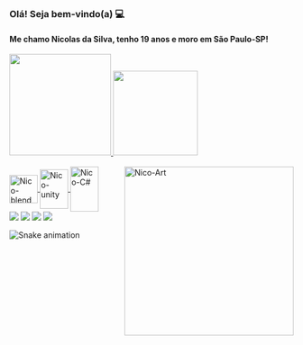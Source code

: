 ### Olá! Seja bem-vindo(a) 💻


#### Me chamo Nicolas da Silva, tenho 19 anos e moro em São Paulo-SP!





<div>
  <a href="https://github.com/NicolasSilva24">
  <img loading="lazy" height="180em" src="https://github-readme-stats.vercel.app/api?username=NicolasSilva24&show_icons=true&theme=react&include_all_commits=true&count_private=true"/>
  <img loading="lazy" height="150em" src="https://github-readme-stats.vercel.app/api/top-langs/?username=NicolasSilva24&layout=compact&langs_count=7&theme=react"/>
</div>
    
<div style="display: inline_block"><br>
  <img align="center" alt="Nico-blend" height="50" width="50" src="https://cdn.jsdelivr.net/gh/devicons/devicon@latest/icons/blender/blender-original.svg" />
  <img align="center" alt="Nico-unity" height="70" width="50" src="https://cdn.jsdelivr.net/gh/devicons/devicon@latest/icons/unity/unity-original.svg" />
  <img align="center" alt="Nico-C#" height="80" width="50" src="https://cdn.jsdelivr.net/gh/devicons/devicon@latest/icons/csharp/csharp-original.svg" />
  <img align="right" alt="Nico-Art" height="300" widht="300" src=https://cdn.picrew.me/shareImg/org/202410/644129_bvlE8VwN.png>
</div>

<div>
  <a href="https://www.artstation.com/nicolas_silva" target="_blank"><img loading="lazy" src="https://img.shields.io/badge/ArtStation-0099e5?style=for-the-badge&logo=artstation&logoColor=white" target="_blank"></a>
  <a href="https://www.instagram.com/_nicolas.arts/" target="_blank"><img loading="lazy" src="https://img.shields.io/badge/-Instagram-%23E4405F?style=for-the-badge&logo=instagram&logoColor=white" target="_blank"></a>
  <a href="https://n1cos.itch.io" target="_blank"><img loading="lazy" src="https://img.shields.io/badge/Itch.io-fa5c5c?style=for-the-badge&logo=itch.io&logoColor=white" target="_blank"></a>
  <a href = "mailto:nicolas.silva.contact@gmail.com"><img loading="lazy" src="https://img.shields.io/badge/Gmail-D14836?style=for-the-badge&logo=gmail&logoColor=white" target="_blank"></a>
</div>



![Snake animation](https://github.com/NicolasSilva24/NicolasSilva24/blob/output/github-contribution-grid-snake.svg)
